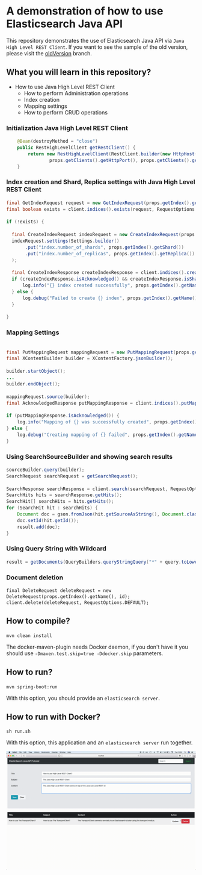 A demonstration of how to use Elasticsearch Java API
===================================================

This repository demonstrates the use of Elasticsearch Java API via `Java High Level REST Client`. If you want to see the sample of the old version, please visit the [oldVersion](https://github.com/hakdogan/ElasticSearch/tree/oldVersion) branch.

## What you will learn in this repository?

* How to use Java High Level REST Client
  * How to perform Administration operations
  * Index creation
  * Mapping settings
  * How to perform CRUD operations



### Initialization Java High Level REST Client
```java
    @Bean(destroyMethod = "close")
    public RestHighLevelClient getRestClient() {
        return new RestHighLevelClient(RestClient.builder(new HttpHost(props.getClients().getHostname(),
                props.getClients().getHttpPort(), props.getClients().getScheme())));
    }
```

### Index creation and Shard, Replica settings with Java High Level REST Client
```java
final GetIndexRequest request = new GetIndexRequest(props.getIndex().getName());
final boolean exists = client.indices().exists(request, RequestOptions.DEFAULT);

if (!exists) {
    
  final CreateIndexRequest indexRequest = new CreateIndexRequest(props.getIndex().getName());
  indexRequest.settings(Settings.builder()
       .put("index.number_of_shards", props.getIndex().getShard())
       .put("index.number_of_replicas", props.getIndex().getReplica())
  );

  final CreateIndexResponse createIndexResponse = client.indices().create(indexRequest, RequestOptions.DEFAULT);
  if (createIndexResponse.isAcknowledged() && createIndexResponse.isShardsAcknowledged()) {
      log.info("{} index created successfully", props.getIndex().getName());
  } else {
      log.debug("Failed to create {} index", props.getIndex().getName());
  }

}
```

### Mapping Settings
```java
    
final PutMappingRequest mappingRequest = new PutMappingRequest(props.getIndex().getName());
final XContentBuilder builder = XContentFactory.jsonBuilder();
    
builder.startObject();
...
builder.endObject();        

mappingRequest.source(builder);
final AcknowledgedResponse putMappingResponse = client.indices().putMapping(mappingRequest, RequestOptions.DEFAULT);

if (putMappingResponse.isAcknowledged()) {
    log.info("Mapping of {} was successfully created", props.getIndex().getName());
} else {
    log.debug("Creating mapping of {} failed", props.getIndex().getName());
}
```

### Using SearchSourceBuilder and showing search results
```java
sourceBuilder.query(builder);
SearchRequest searchRequest = getSearchRequest();

SearchResponse searchResponse = client.search(searchRequest, RequestOptions.DEFAULT);
SearchHits hits = searchResponse.getHits();
SearchHit[] searchHits = hits.getHits();
for (SearchHit hit : searchHits) {
    Document doc = gson.fromJson(hit.getSourceAsString(), Document.class);
    doc.setId(hit.getId());
    result.add(doc);
}
```

### Using Query String with Wildcard
```java
result = getDocuments(QueryBuilders.queryStringQuery("*" + query.toLowerCase() + "*"));
```

### Document deletion
```
final DeleteRequest deleteRequest = new DeleteRequest(props.getIndex().getName(), id);
client.delete(deleteRequest, RequestOptions.DEFAULT);
```

## How to compile?
```
mvn clean install
```
The docker-maven-plugin needs Docker daemon, if you don't have it you should use `-Dmaven.test.skip=true -Ddocker.skip` parameters.

## How to run?
```
mvn spring-boot:run
```

With this option, you should provide an `elasticsearch server`.

## How to run with Docker?
```
sh run.sh
```

With this option, this application and an `elasticsearch server` run together.

![](image/image.gif)
